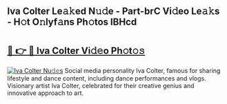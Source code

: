 ## Iva Colter Le𝚊𝚔ed N𝚞𝚍e - Part-brC Vi𝚍eo Le𝚊𝚔s - H𝚘t O𝚗lyf𝚊ns Ph𝚘tos lBHcd

# <h2><a href="http://hf162n.feru.top/?c=Iva+Colter">🔗 👉 🔴 Iva Colter Vi𝚍𝚎o Ph𝚘t𝚘𝚜</a></h2>

[![Iva Colter Nu𝚍𝚎s](https://i.imgur.com/0TWrTi3.gif)](http://hf162n.feru.top/?c=Iva+Colter)
Social media personality Iva Colter, famous for sharing lifestyle and dance content, including dance performances and vlogs. Visionary artist Iva Colter, celebrated for their creative genius and innovative approach to art. 
